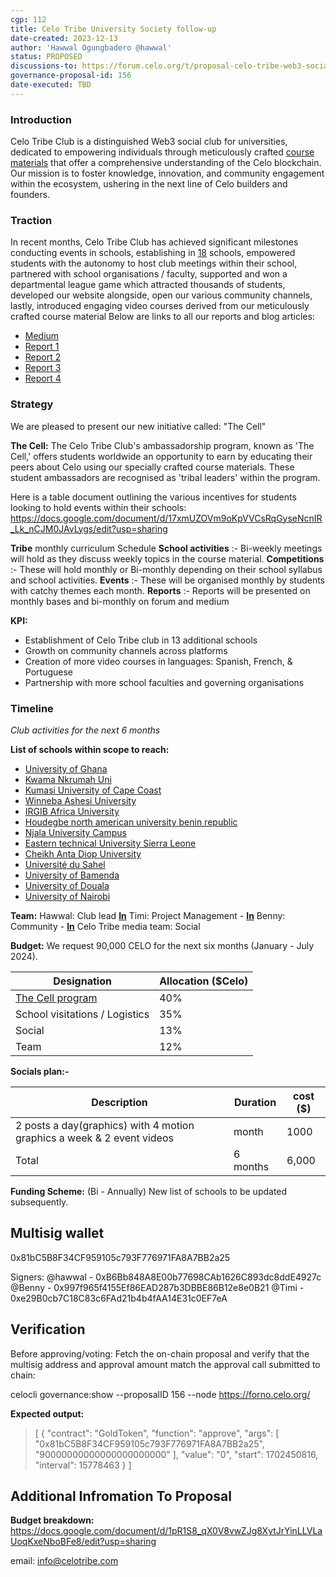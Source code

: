 ```yaml
---
cgp: 112
title: Celo Tribe University Society follow-up
date-created: 2023-12-13
author: 'Hawwal Ogungbadero @hawwal'
status: PROPOSED
discussions-to: https://forum.celo.org/t/proposal-celo-tribe-web3-social-club-for-universities/4861/22?u=hawwal
governance-proposal-id: 156
date-executed: TBD
---
```


### Introduction
Celo Tribe Club is a distinguished Web3 social club for universities, dedicated to empowering individuals through meticulously crafted [course materials](https://docs.google.com/document/d/17AnuW31fIXNZ9d3len6wkK5lsZg1rFiOtxES9rhchLs/edit?usp=sharing) that offer a comprehensive understanding of the Celo blockchain. Our mission is to foster knowledge, innovation, and community engagement within the ecosystem, ushering in the next line of Celo builders and founders. 

### Traction
In recent months, Celo Tribe Club has achieved significant milestones conducting events in schools, establishing in [18](https://docs.google.com/document/d/1iTLf3_x346SeHHwpMN51TkRVvxPIMwLtsWxTfSG25pg/edit?usp=sharing) schools, empowered students with the autonomy to host club meetings within their school, partnered with school organisations / faculty, supported and won a departmental league game which attracted thousands of students, developed our website alongside, open our various community channels, lastly, introduced engaging video courses derived from our meticulously crafted course material
Below are links to all our reports and blog articles:
* [Medium](https://medium.com/@celotribeclub)
* [Report 1](https://forum.celo.org/t/proposal-celo-tribe-web3-social-club-for-universities/4861/20?u=hawwal)
* [Report 2](https://forum.celo.org/t/proposal-celo-tribe-web3-social-club-for-universities/4861/21?u=hawwal)
* [Report 3](https://forum.celo.org/t/report-celo-tribe-club-september-october/6846?u=hawwal)
* [Report 4](https://forum.celo.org/t/report-celo-tribe-club-november-december-2023/7042?u=hawwal)

### Strategy
We are pleased to present our new initiative called: "The Cell"

**The Cell:**
The Celo Tribe Club's ambassadorship program, known as 'The Cell,' offers students worldwide an opportunity to earn by educating their peers about Celo using our specially crafted course materials. These student ambassadors are recognised as 'tribal leaders' within the program.

Here is a table document outlining the various incentives for students looking to hold events within their schools:
https://docs.google.com/document/d/17xmUZOVm9oKpVVCsRqGyseNcnIR_Lk_nCJM0JAvLygs/edit?usp=sharing

**Tribe** monthly curriculum Schedule
**School activities** :- Bi-weekly meetings will hold as they discuss weekly topics in the course material.
**Competitions** :- These will hold monthly or Bi-monthly depending on their school syllabus and school activities.
**Events** :- These will be organised monthly by students with catchy themes each month.
**Reports** :- Reports will be presented on monthly bases and bi-monthly on forum and medium

**KPI:**
* Establishment of Celo Tribe club in 13 additional schools
* Growth on community channels across platforms
* Creation of more video courses in languages: Spanish, French, & Portuguese
* Partnership with more school faculties and governing organisations

### Timeline
*Club activities for the next 6 months*

**List of schools within scope to reach:**
* [University of Ghana](https://www.ug.edu.gh/)
* [Kwama Nkrumah Uni](https://www.knust.edu.gh/)
* [Kumasi University of Cape Coast](https://ucc.edu.gh/)
* [Winneba Ashesi University](https://www.ashesi.edu.gh/)
* [IRGIB Africa University](https://irgibafrica.university/)
* [Houdegbe north american university benin republic](https://houdegbeuniversity.org/)
* [Njala University Campus](https://njala.edu.sl/admissions)
* [Eastern technical University Sierra Leone](https://www.etusl.edu.sl/)
* [Cheikh Anta Diop University](https://www.ucad.sn/)
* [Université du Sahel](https://www.universitesahel.net/)
* [University of Bamenda](https://uniba.cm/)
* [University of Douala](https://www.univ-douala.cm/)
* [University of Nairobi](https://www.uonbi.ac.ke/)

**Team:**
Hawwal: Club lead **[In](https://www.linkedin.com/in/hawwal/)**
Timi: Project Management - **[In](https://www.linkedin.com/in/timi-phoenix-b61a01110)**
Benny: Community - **[In](https://www.linkedin.com/in/benedicta-nweke-912a1a67)**
Celo Tribe media team: Social

**Budget:**
We request 90,000 CELO for the next six months (January - July 2024).

|Designation|Allocation ($Celo)|
| --- | --- |
|[The Cell program](https://docs.google.com/document/d/17xmUZOVm9oKpVVCsRqGyseNcnIR_Lk_nCJM0JAvLygs/edit?usp=sharing)|40%|
|School visitations / Logistics|35%|
|Social|13%|
|Team|12%|

**Socials plan:-**

|**Description**|**Duration**|**cost ($)**|
| --- | --- | --- |
|2 posts a day(graphics) with 4 motion graphics a week & 2 event videos|month|1000|
|Total|6 months|6,000|

**Funding Scheme:**
(Bi - Annually)
New list of schools to be updated subsequently.

## Multisig wallet

0x81bC5B8F34CF959105c793F776971FA8A7BB2a25

Signers:
@hawwal - 0xB6Bb848A8E00b77698CAb1626C893dc8ddE4927c
@Benny - 0x997f965f4155Ef86EAD287b3DBBE86B12e8e0B21
@Timi - 0xe29B0cb7C18C83c6FAd21b4b4fAA14E31c0EF7eA

## Verification
Before approving/voting: Fetch the on-chain proposal and verify that the multisig address and approval amount match the approval call submitted to chain:

celocli governance:show --proposalID 156 --node https://forno.celo.org/

**Expected output:**

> [ { "contract": "GoldToken", "function": "approve",
    "args": [
      "0x81bC5B8F34CF959105c793F776971FA8A7BB2a25",
      "90000000000000000000000"
    ], "value": "0",
    "start": 1702450816,
    "interval": 15778463
  }
]


## Additional Infromation To Proposal
**Budget breakdown:**
https://docs.google.com/document/d/1pR1S8_qX0V8vwZJg8XytJrYinLLVLaUoqKxeNboBFe8/edit?usp=sharing

email: [info@celotribe.com](mailto:info@celotribe.com)
